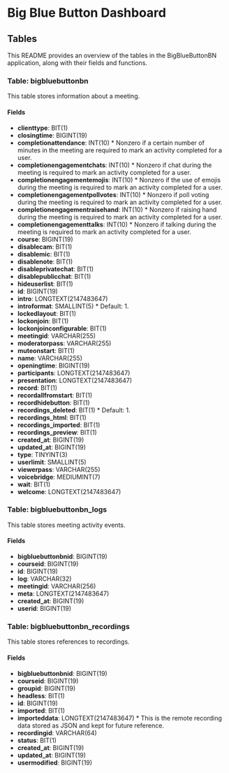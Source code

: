 # Big Blue Button Dashboard

## Tables

This README provides an overview of the tables in the BigBlueButtonBN application, along with their fields and functions.

### Table: bigbluebuttonbn

This table stores information about a meeting.

#### Fields

- **clienttype**: BIT(1)
- **closingtime**: BIGINT(19)
- **completionattendance**: INT(10) \* Nonzero if a certain number of minutes in the meeting are required to mark an activity completed for a user.
- **completionengagementchats**: INT(10) \* Nonzero if chat during the meeting is required to mark an activity completed for a user.
- **completionengagementemojis**: INT(10) \* Nonzero if the use of emojis during the meeting is required to mark an activity completed for a user.
- **completionengagementpollvotes**: INT(10) \* Nonzero if poll voting during the meeting is required to mark an activity completed for a user.
- **completionengagementraisehand**: INT(10) \* Nonzero if raising hand during the meeting is required to mark an activity completed for a user.
- **completionengagementtalks**: INT(10) \* Nonzero if talking during the meeting is required to mark an activity completed for a user.
- **course**: BIGINT(19)
- **disablecam**: BIT(1)
- **disablemic**: BIT(1)
- **disablenote**: BIT(1)
- **disableprivatechat**: BIT(1)
- **disablepublicchat**: BIT(1)
- **hideuserlist**: BIT(1)
- **id**: BIGINT(19)
- **intro**: LONGTEXT(2147483647)
- **introformat**: SMALLINT(5) \* Default: 1.
- **lockedlayout**: BIT(1)
- **lockonjoin**: BIT(1)
- **lockonjoinconfigurable**: BIT(1)
- **meetingid**: VARCHAR(255)
- **moderatorpass**: VARCHAR(255)
- **muteonstart**: BIT(1)
- **name**: VARCHAR(255)
- **openingtime**: BIGINT(19)
- **participants**: LONGTEXT(2147483647)
- **presentation**: LONGTEXT(2147483647)
- **record**: BIT(1)
- **recordallfromstart**: BIT(1)
- **recordhidebutton**: BIT(1)
- **recordings_deleted**: BIT(1) \* Default: 1.
- **recordings_html**: BIT(1)
- **recordings_imported**: BIT(1)
- **recordings_preview**: BIT(1)
- **created_at**: BIGINT(19)
- **updated_at**: BIGINT(19)
- **type**: TINYINT(3)
- **userlimit**: SMALLINT(5)
- **viewerpass**: VARCHAR(255)
- **voicebridge**: MEDIUMINT(7)
- **wait**: BIT(1)
- **welcome**: LONGTEXT(2147483647)

### Table: bigbluebuttonbn_logs

This table stores meeting activity events.

#### Fields

- **bigbluebuttonbnid**: BIGINT(19)
- **courseid**: BIGINT(19)
- **id**: BIGINT(19)
- **log**: VARCHAR(32)
- **meetingid**: VARCHAR(256)
- **meta**: LONGTEXT(2147483647)
- **created_at**: BIGINT(19)
- **userid**: BIGINT(19)

### Table: bigbluebuttonbn_recordings

This table stores references to recordings.

#### Fields

- **bigbluebuttonbnid**: BIGINT(19)
- **courseid**: BIGINT(19)
- **groupid**: BIGINT(19)
- **headless**: BIT(1)
- **id**: BIGINT(19)
- **imported**: BIT(1)
- **importeddata**: LONGTEXT(2147483647) \* This is the remote recording data stored as JSON and kept for future reference.
- **recordingid**: VARCHAR(64)
- **status**: BIT(1)
- **created_at**: BIGINT(19)
- **updated_at**: BIGINT(19)
- **usermodified**: BIGINT(19)
